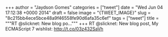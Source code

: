 
+++
author = "Jaydson Gomes"
categories = ["tweet"]
date = "Wed Jun 04 17:12:38 +0000 2014"
draft = false
image = "{TWEET_IMAGE}"
slug = "8c215bb4ece5bce48a9f46558fe90d6afa35c6ef"
tags = ["tweet"]
title = """RT @slicknet: New blog po..."""
+++
RT @slicknet: New blog post, My ECMAScript 7 wishlist: http://t.co/03z432SaVh
